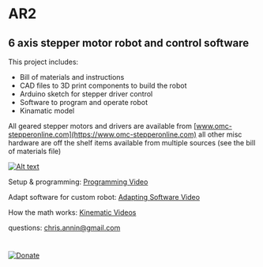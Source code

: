 # AR2

## 6 axis stepper motor robot and control software

This project includes:

- Bill of materials and instructions
- CAD files to 3D print components to build the robot
- Arduino sketch for stepper driver control
- Software to program and operate robot
- Kinamatic model

All geared stepper motors and drivers are available from  [www.omc-stepperonline.com](https://www.omc-stepperonline.com)
all other misc hardware are off the shelf items available from multiple sources (see the bill of materials file)

[![Alt text](https://img.youtube.com/vi/AeCLbhPHltw/0.jpg)](https://www.youtube.com/watch?v=AeCLbhPHltw)

Setup & programming: [Programming Video](https://youtu.be/ct2wNLvyUrE)

Adapt software for custom robot: [Adapting Software Video](https://youtu.be/gcDdhA0cKz4)

How the math works: [Kinematic Videos](https://youtu.be/FIx6olybAeQ)

questions: chris.annin@gmail.com
#
[![Donate](https://img.shields.io/badge/Donate-PayPal-green.svg)](https://www.paypal.me/ChrisAnnin)
